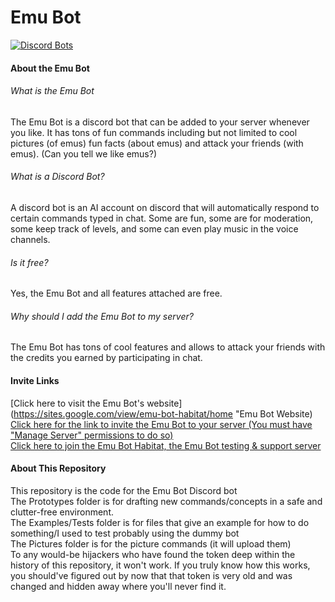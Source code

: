 # Emu Bot
[![Discord Bots](https://discordbots.org/api/widget/439498974487904256.svg)](https://discordbots.org/bot/439498974487904256)  
#### About the Emu Bot
###### What is the Emu Bot
The Emu Bot is a discord bot that can be added to your server whenever you like.  It has tons of fun commands including but not limited to cool pictures (of emus)  fun facts (about emus) and attack your friends (with emus). (Can you tell we like emus?)  
###### What is a Discord Bot?
A discord bot is an  AI account on discord that will automatically respond to certain commands typed in chat. Some are fun, some are for moderation, some keep track of levels, and some can even play music in the voice channels.  
###### Is it free?
Yes, the Emu Bot and all features attached are free.  
###### Why should I add the Emu Bot to my server?
The Emu Bot has tons of cool features and allows to attack your friends with the credits you earned by participating in chat.  
#### Invite Links
[Click here to visit the Emu Bot's website](https://sites.google.com/view/emu-bot-habitat/home "Emu Bot Website)  
[Click here for the link to invite the Emu Bot to your server (You must have "Manage Server" permissions to do so)](https://www.google.com/url?q=https%3A%2F%2Fdiscordapp.com%2Fapi%2Foauth2%2Fauthorize%3Fclient_id%3D439498974487904256%26permissions%3D325632%26scope%3Dbot&sa=D&sntz=1&usg=AFQjCNE-ju-I6G98FIK40HZXW6aiidSTnw "Add the Emu Bot to your server")  
[Click here to join the Emu Bot Habitat, the Emu Bot testing & support server](http://www.google.com/url?q=http%3A%2F%2Fdiscord.gg%2F2xEQkKs&sa=D&sntz=1&usg=AFQjCNEB5os3ShxH5QG60iuaE1oyZ9gW4A "Join the Emu Bot Habitat")  
#### About This Repository
This repository is the code for the Emu Bot Discord bot  
The Prototypes folder is for drafting new commands/concepts in a safe and clutter-free environment.  
The Examples/Tests folder is for files that give an example for how to do something/I used to test probably using the dummy bot  
The Pictures folder is for the picture commands (it will upload them)  
To any would-be hijackers who have found the token deep within the history of this repository, it won't work. If you truly know how this works, you should've figured out by now that that token is very old and was changed and hidden away where you'll never find it.  
